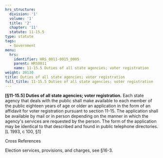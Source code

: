 ```yaml
---
hrs_structure:
  division: '1'
  volume: '1'
  title: '2'
  chapter: '11'
  statute: 11-15.5
type: statute
tags:
  - Government
menu:
  hrs:
    identifier: HRS_0011-0015_0005
    parent: HRS0011
    name: 11-15.5 Duties of all state agencies; voter registration
weight: 20130
title: Duties of all state agencies; voter registration
full_title: 11-15.5 Duties of all state agencies; voter registration
---
```

**[§11-15.5] Duties of all state agencies; voter registration.** Each state agency that deals with the public shall make available to each member of the public eighteen years of age or older an application in the form of an affidavit for voter registration pursuant to section 11-15\. The application shall be available by mail or in person depending on the manner in which the agency's services are requested by the person. The form of the application may be identical to that described and found in public telephone directories. [L 1993, c 100, §1]

Cross References

Election services, provisions, and charges, see §16-3.